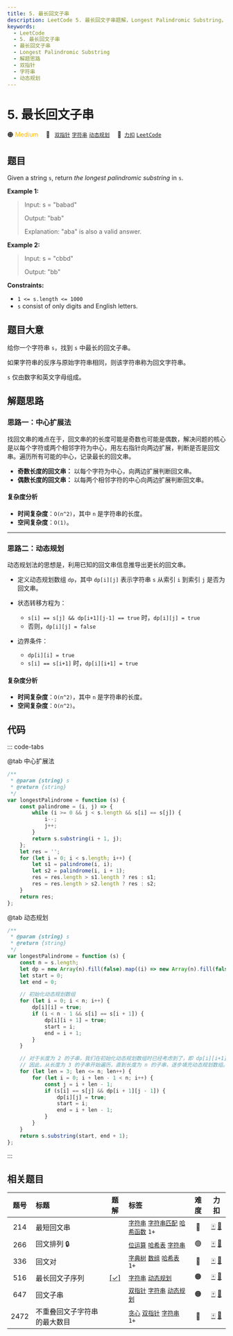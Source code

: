 ```yaml
---
title: 5. 最长回文子串
description: LeetCode 5. 最长回文子串题解，Longest Palindromic Substring，包含解题思路、复杂度分析以及完整的 JavaScript 代码实现。
keywords:
  - LeetCode
  - 5. 最长回文子串
  - 最长回文子串
  - Longest Palindromic Substring
  - 解题思路
  - 双指针
  - 字符串
  - 动态规划
---
```


# 5. 最长回文子串

🟠 <font color=#ffb800>Medium</font>&emsp; 🔖&ensp; [`双指针`](/tag/two-pointers.md) [`字符串`](/tag/string.md) [`动态规划`](/tag/dynamic-programming.md)&emsp; 🔗&ensp;[`力扣`](https://leetcode.cn/problems/longest-palindromic-substring) [`LeetCode`](https://leetcode.com/problems/longest-palindromic-substring)

## 题目

Given a string `s`, return _the longest_ _palindromic_ _substring_ in `s`.

**Example 1:**

> Input: s = "babad"
>
> Output: "bab"
>
> Explanation: "aba" is also a valid answer.

**Example 2:**

> Input: s = "cbbd"
>
> Output: "bb"

**Constraints:**

- `1 <= s.length <= 1000`
- `s` consist of only digits and English letters.

## 题目大意

给你一个字符串 `s`，找到 `s` 中最长的回文子串。

如果字符串的反序与原始字符串相同，则该字符串称为回文字符串。

`s` 仅由数字和英文字母组成。

## 解题思路

### 思路一：中心扩展法

找回文串的难点在于，回文串的的长度可能是奇数也可能是偶数，解决问题的核心是以每个字符或两个相邻字符为中心，用左右指针向两边扩展，判断是否是回文串。遍历所有可能的中心，记录最长的回文串。

- **奇数长度的回文串：**
  以每个字符为中心，向两边扩展判断回文串。
- **偶数长度的回文串：**
  以每两个相邻字符的中心向两边扩展判断回文串。

#### 复杂度分析

- **时间复杂度**：`O(n^2)`，其中 `n` 是字符串的长度。
- **空间复杂度**：`O(1)`。

---

### 思路二：动态规划

动态规划法的思想是，利用已知的回文串信息推导出更长的回文串。

- 定义动态规划数组 `dp`，其中 `dp[i][j]` 表示字符串 `s` 从索引 `i` 到索引 `j` 是否为回文串。
- 状态转移方程为：

  - `s[i] == s[j] && dp[i+1][j-1] == true` 时，`dp[i][j] = true`
  - 否则，`dp[i][j] = false`

- 边界条件：

  - `dp[i][i] = true`
  - `s[i] == s[i+1]` 时，`dp[i][i+1] = true`

#### 复杂度分析

- **时间复杂度**：`O(n^2)`，其中 `n` 是字符串的长度。
- **空间复杂度**：`O(n^2)`。

## 代码

::: code-tabs

@tab 中心扩展法

```javascript
/**
 * @param {string} s
 * @return {string}
 */
var longestPalindrome = function (s) {
	const palindrome = (i, j) => {
		while (i >= 0 && j < s.length && s[i] == s[j]) {
			i--;
			j++;
		}
		return s.substring(i + 1, j);
	};
	let res = '';
	for (let i = 0; i < s.length; i++) {
		let s1 = palindrome(i, i);
		let s2 = palindrome(i, i + 1);
		res = res.length > s1.length ? res : s1;
		res = res.length > s2.length ? res : s2;
	}
	return res;
};
```

@tab 动态规划

```javascript
/**
 * @param {string} s
 * @return {string}
 */
var longestPalindrome = function (s) {
	const n = s.length;
	let dp = new Array(n).fill(false).map((i) => new Array(n).fill(false));
	let start = 0;
	let end = 0;

	// 初始化动态规划数组
	for (let i = 0; i < n; i++) {
		dp[i][i] = true;
		if (i < n - 1 && s[i] == s[i + 1]) {
			dp[i][i + 1] = true;
			start = i;
			end = i + 1;
		}
	}

	// 对于长度为 2 的子串，我们在初始化动态规划数组时已经考虑到了，即 dp[i][i+1]。
	// 因此，从长度为 3 的子串开始遍历，直到长度为 n 的子串，逐步填充动态规划数组。
	for (let len = 3; len <= n; len++) {
		for (let i = 0; i + len - 1 < n; i++) {
			const j = i + len - 1;
			if (s[i] == s[j] && dp[i + 1][j - 1]) {
				dp[i][j] = true;
				start = i;
				end = i + len - 1;
			}
		}
	}
	return s.substring(start, end + 1);
};
```

:::

## 相关题目

<!-- prettier-ignore -->
| 题号 | 标题 | 题解 | 标签 | 难度 | 力扣 |
| :------: | :------ | :------: | :------ | :------: | :------: |
| 214 | 最短回文串 |  |  [`字符串`](/tag/string.md) [`字符串匹配`](/tag/string-matching.md) [`哈希函数`](/tag/hash-function.md) `1+` | 🔴 | [🀄️](https://leetcode.cn/problems/shortest-palindrome) [🔗](https://leetcode.com/problems/shortest-palindrome) |
| 266 | 回文排列 🔒 |  |  [`位运算`](/tag/bit-manipulation.md) [`哈希表`](/tag/hash-table.md) [`字符串`](/tag/string.md) | 🟢 | [🀄️](https://leetcode.cn/problems/palindrome-permutation) [🔗](https://leetcode.com/problems/palindrome-permutation) |
| 336 | 回文对 |  |  [`字典树`](/tag/trie.md) [`数组`](/tag/array.md) [`哈希表`](/tag/hash-table.md) `1+` | 🔴 | [🀄️](https://leetcode.cn/problems/palindrome-pairs) [🔗](https://leetcode.com/problems/palindrome-pairs) |
| 516 | 最长回文子序列 | [[✓]](/problem/0516.md) |  [`字符串`](/tag/string.md) [`动态规划`](/tag/dynamic-programming.md) | 🟠 | [🀄️](https://leetcode.cn/problems/longest-palindromic-subsequence) [🔗](https://leetcode.com/problems/longest-palindromic-subsequence) |
| 647 | 回文子串 |  |  [`双指针`](/tag/two-pointers.md) [`字符串`](/tag/string.md) [`动态规划`](/tag/dynamic-programming.md) | 🟠 | [🀄️](https://leetcode.cn/problems/palindromic-substrings) [🔗](https://leetcode.com/problems/palindromic-substrings) |
| 2472 | 不重叠回文子字符串的最大数目 |  |  [`贪心`](/tag/greedy.md) [`双指针`](/tag/two-pointers.md) [`字符串`](/tag/string.md) `1+` | 🔴 | [🀄️](https://leetcode.cn/problems/maximum-number-of-non-overlapping-palindrome-substrings) [🔗](https://leetcode.com/problems/maximum-number-of-non-overlapping-palindrome-substrings) |